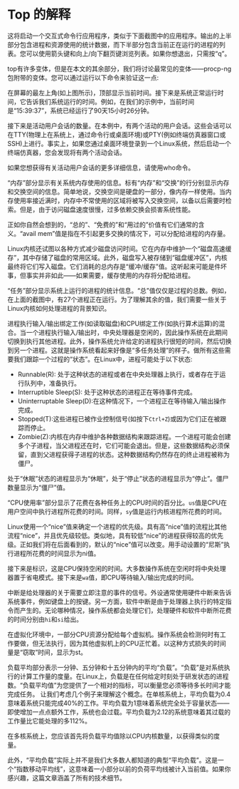# Top 的解释

这将启动一个交互式命令行应用程序，类似于下面截图中的应用程序。输出的上半部分包含进程和资源使用的统计数据，而下半部分包含当前正在运行的进程的列表。您可以使用箭头键和向上/向下翻页键浏览列表。如果你想退出，只需按“q”。


top有许多变体，但是在本文的其余部分，我们将讨论最常见的变体——procp-ng包附带的变体。您可以通过运行以下命令来验证这一点:

在屏幕的最左上角(如上图所示)，顶部显示当前时间。接下来是系统正常运行时间，它告诉我们系统运行的时间。例如，在我们的示例中，当前时间是“15:39:37”，系统已经运行了90天15小时26分钟。

接下来是活动用户会话的数量。在本例中，有两个活动的用户会话。这些会话可以在TTY(物理上在系统上，通过命令行或桌面环境)或PTY(例如终端仿真器窗口或SSH)上进行。事实上，如果您通过桌面环境登录到一个Linux系统，然后启动一个终端仿真器，您会发现将有两个活动会话。

如果您想获得有关活动用户会话的更多详细信息，请使用who命令。

“内存”部分显示有关系统内存使用的信息。标有“内存”和“交换”的行分别显示内存和交换空间的信息。简单地说，交换空间是硬盘的一部分，像内存一样使用。当内存使用率接近满时，内存中不常使用的区域将被写入交换空间，以备以后需要时检索。但是，由于访问磁盘速度很慢，过多依赖交换会损害系统性能。

正如你自然会想到的，“总的”、“免费的”和“用过的”价值有它们通常的含义。“avail mem”值是指在不引起更多交换的情况下，可以分配给进程的内存量。

Linux内核还试图以各种方式减少磁盘访问时间。它在内存中维护一个“磁盘高速缓存”，其中存储了磁盘的常用区域。此外，磁盘写入被存储到“磁盘缓冲区”，内核最终将它们写入磁盘。它们消耗的总内存是“缓冲/缓存”值。这听起来可能是件坏事，但事实并非如此——如果需要，缓存使用的内存将分配给进程。

“任务”部分显示系统上运行的进程的统计信息。“总”值仅仅是过程的总数。例如，在上面的截图中，有27个进程正在运行。为了理解其余的值，我们需要一些关于Linux内核如何处理进程的背景知识。

进程执行输入/输出绑定工作(如读取磁盘)和CPU绑定工作(如执行算术运算)的混合。当一个进程执行输入/输出时，中央处理器是空闲的，因此操作系统在此期间切换到执行其他进程。此外，操作系统允许给定的进程执行很短的时间，然后切换到另一个进程。这就是操作系统看起来好像是“多任务处理”的样子。做所有这些需要我们跟踪一个过程的“状态”。在Linux中，进程可能处于以下状态:

- Runnable(R): 处于这种状态的进程或者在中央处理器上执行，或者存在于运行队列中，准备执行。
- Interruptible Sleep(S): 处于这种状态的进程正在等待事件完成。
- Uninterruptable Sleep(D):在这种情况下，一个进程正在等待输入/输出操作完成。
- Stopped(T):这些进程已被作业控制信号(如按下`Ctrl+Z`)或因为它们正在被跟踪而停止。
- Zombie(Z):内核在内存中维护各种数据结构来跟踪进程。一个进程可能会创建多个子进程，当父进程还在时，它们可能会退出。但是，这些数据结构必须保留，直到父进程获得子进程的状态。这种数据结构仍然存在的终止进程被称为僵尸。

处于“休眠”状态的进程显示为“休眠”，处于“停止”状态的进程显示为“停止”。僵尸数量显示为“僵尸”值。

“CPU使用率”部分显示了花费在各种任务上的CPU时间的百分比。`us`值是CPU在用户空间中执行进程所花费的时间。同样，`sy`值是运行内核进程所花费的时间。

Linux使用一个“nice”值来确定一个进程的优先级。具有高“nice”值的流程比其他流程“nice”，并且优先级较低。类似地，具有较低“nice”的进程获得较高的优先级。正如我们将在后面看到的，默认的“nice”值可以改变。用手动设置的“尼斯”执行进程所花费的时间显示为ni值。

接下来是标识，这是CPU保持空闲的时间。大多数操作系统在空闲时将中央处理器置于省电模式。接下来是`wa`值，即CPU等待输入/输出完成的时间。

中断是给处理器的关于需要立即注意的事件的信号。外设通常使用硬件中断来告诉系统事件，例如键盘上的按键。另一方面，软件中断是由于处理器上执行的特定指令而产生的。无论哪种情况，操作系统都会处理它们，处理硬件和软件中断所花费的时间分别由`hi`和`si`给出。

在虚拟化环境中，一部分CPU资源分配给每个虚拟机。操作系统会检测何时有工作要做，但无法执行，因为其他虚拟机上的CPU正忙着。以这种方式损失的时间量是“窃取”时间，显示为st。

负载平均部分表示一分钟、五分钟和十五分钟内的平均“负载”。“负载”是对系统执行的计算工作量的度量。在Linux上，负载是在任何给定时刻处于研发状态的进程数。“负载平均值”为您提供了一个相对的指标，可以衡量您必须等待多长时间才能完成任务。
让我们考虑几个例子来理解这个概念。在单核系统上，平均负载为0.4意味着系统只能完成40%的工作。平均负载为1意味着系统完全处于容量状态——即使增加一点点额外工作，系统也会过载。平均负载为2.12的系统意味着其过载的工作量比它能处理的多112%。

在多核系统上，您应该首先将负载平均值除以CPU内核数量，以获得类似的度量。

此外，“平均负载”实际上并不是我们大多数人都知道的典型“平均负载”。这是一个“指数移动平均线”，这意味着一小部分以前的负荷平均线被计入当前值。如果你感兴趣，这篇文章涵盖了所有的技术细节。

